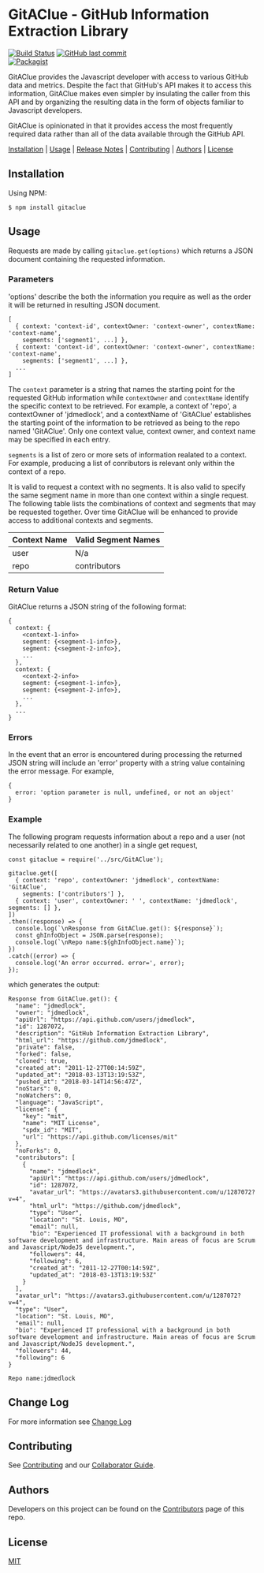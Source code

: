# GitAClue - GitHub Information Extraction Library

[![Build Status](https://travis-ci.org/jdmedlock/GitAClue.svg?branch=development)](https://travis-ci.org/jdmedlock/GitAClue) [![GitHub last commit](https://img.shields.io/github/last-commit/google/skia.svg)](https://github.com/jdmedlock/GitAClue)
<br/>
[![Packagist](https://img.shields.io/packagist/l/doctrine/orm.svg)](https://github.com/jdmedlock/GitAClue/)

GitAClue provides the Javascript developer with access to various GitHub data
and metrics. Despite the fact that GitHub's API makes it to access this
information, GitAClue makes even simpler by insulating the caller from this
API and by organizing the resulting data in the form of objects familiar to
Javascript developers.

GitAClue is opinionated in that it provides access the most frequently required
data rather than all of the data available through the GitHub API. 

[Installation](#installation) | [Usage](#usage) |
[Release Notes](#release-notes) | [Contributing](#contributing) | 
[Authors](#authors) |
[License](#license)

## Installation

Using NPM:
```
$ npm install gitaclue
```

## Usage

Requests are made by calling `gitaclue.get(options)`
which returns a JSON document containing the requested information. 

### Parameters

'options' describe the both the information you require as well as the order
it will be returned in resulting JSON document.
```
[
  { context: 'context-id', contextOwner: 'context-owner', contextName: 'context-name', 
    segments: ['segment1', ...] },
  { context: 'context-id', contextOwner: 'context-owner', contextName: 'context-name', 
    segments: ['segment1', ...] },
  ...
]
```

The `context` parameter is a string that names the starting point for the
requested GitHub information while `contextOwner` and `contextName` identify the
specific context to be
retrieved. For example, a context of 'repo', a contextOwner of 'jdmedlock', and
a contextName of 'GitAClue'
establishes the starting point of the information to be retrieved as being to the
repo named 'GitAClue'. Only one context value, context owner, and
context name may be specified in each entry.

`segments` is a list of zero or more sets of information realated to a context.
For example, producing a list of conributors is relevant only within the 
context of a repo.

It is valid to request a context with no segments. It is also valid to specify
the same segment name in more than one context within a single request. The
following table lists the combinations of context and segments that may be
requested together. Over time GitAClue will be enhanced to provide access to
additional contexts and segments.

| Context Name | Valid Segment Names |
|:-------------|:--------------------|
| user         | N/a                 |
| repo         | contributors        |

### Return Value
GitAClue returns a JSON string of the following format:
```
{
  context: {
    <context-1-info>
    segment: {<segment-1-info>},
    segment: {<segment-2-info>},
    ...
  },
  context: {
    <context-2-info>
    segment: {<segment-1-info>},
    segment: {<segment-2-info>},
    ...
  },
  ...
}
```

### Errors

In the event that an error is encountered during processing the returned
JSON string will include an 'error' property with a string value containing
the error message. For example,
```
{
  error: 'option parameter is null, undefined, or not an object'
}
```

### Example
The following program requests information about a repo and a user (not necessarily
related to one another) in a single get request,
```
const gitaclue = require('../src/GitAClue');

gitaclue.get([
  { context: 'repo', contextOwner: 'jdmedlock', contextName: 'GitAClue', 
    segments: ['contributors'] },
  { context: 'user', contextOwner: ' ', contextName: 'jdmedlock', segments: [] },
])
.then((response) => {
  console.log(`\nResponse from GitAClue.get(): ${response}`);
  const ghInfoObject = JSON.parse(response);
  console.log(`\nRepo name:${ghInfoObject.name}`);
})
.catch((error) => {
  console.log('An error occurred. error=', error);
});
```
which generates the output:
```
Response from GitAClue.get(): {
  "name": "jdmedlock",
  "owner": "jdmedlock",
  "apiUrl": "https://api.github.com/users/jdmedlock",
  "id": 1287072,
  "description": "GitHub Information Extraction Library",
  "html_url": "https://github.com/jdmedlock",
  "private": false,
  "forked": false,
  "cloned": true,
  "created_at": "2011-12-27T00:14:59Z",
  "updated_at": "2018-03-13T13:19:53Z",
  "pushed_at": "2018-03-14T14:56:47Z",
  "noStars": 0,
  "noWatchers": 0,
  "language": "JavaScript",
  "license": {
    "key": "mit",
    "name": "MIT License",
    "spdx_id": "MIT",
    "url": "https://api.github.com/licenses/mit"
  },
  "noForks": 0,
  "contributors": [
    {
      "name": "jdmedlock",
      "apiUrl": "https://api.github.com/users/jdmedlock",
      "id": 1287072,
      "avatar_url": "https://avatars3.githubusercontent.com/u/1287072?v=4",
      "html_url": "https://github.com/jdmedlock",
      "type": "User",
      "location": "St. Louis, MO",
      "email": null,
      "bio": "Experienced IT professional with a background in both software development and infrastructure. Main areas of focus are Scrum and Javascript/NodeJS development.",
      "followers": 44,
      "following": 6,
      "created_at": "2011-12-27T00:14:59Z",
      "updated_at": "2018-03-13T13:19:53Z"
    }
  ],
  "avatar_url": "https://avatars3.githubusercontent.com/u/1287072?v=4",
  "type": "User",
  "location": "St. Louis, MO",
  "email": null,
  "bio": "Experienced IT professional with a background in both software development and infrastructure. Main areas of focus are Scrum and Javascript/NodeJS development.",
  "followers": 44,
  "following": 6
}

Repo name:jdmedlock
```
## Change Log

For more information see [Change Log](https://github.com/jdmedlock/GitAClue/blob/development/CHANGELOG.md)

## Contributing

See [Contributing](https://github.com/jdmedlock/GitAClue/blob/development/CONTRIBUTING.md)
and our [Collaborator Guide](https://github.com/jdmedlock/GitAClue/blob/development/COLLABORATOR_GUIDE.md).

## Authors

Developers on this project can be found on the [Contributors](https://github.com/jdmedlock/GitAClue/graphs/contributors) page of this repo.

## License

[MIT](https://tldrlegal.com/license/mit-license)
